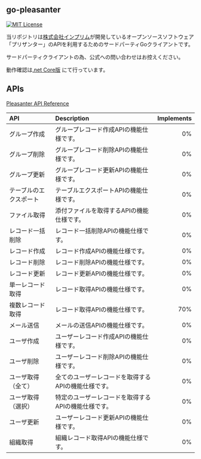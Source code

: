 ## go-pleasanter

[![MIT License](http://img.shields.io/badge/license-MIT-blue.svg?style=flat)](LICENSE)

当リポジトリは[株式会社インプリム](https://implem.co.jp)が開発しているオープンソースソフトウェア「プリザンター」のAPIを利用するためのサードパーティGoクライアントです。

サードパーティクライアントの為、公式への問い合わせはお控えください。

動作確認は[.net Core版](https://github.com/Implem/Implem.Pleasanter.NetCore) にて行っています。

## APIs

[Pleasanter API Reference](https://pleasanter.net/fs/publishes/418092/index?View=%7b%22Id%22%3a1%2c%22Name%22%3a%22%u6a19%u6e96%22%2c%22ColumnFilterHash%22%3a%7b%22ClassA%22%3a%22%5b%272100%27%5d%22%7d%2c%22ColumnSorterHash%22%3a%7b%22ClassA%22%3a0%2c%22Title%22%3a0%7d%7d)

| API | Description | Implements |
| :--------- | :------------------------------------ | ---:|
| グループ作成 | グループレコード作成APIの機能仕様です。 | 0% |
| グループ削除 | グループレコード削除APIの機能仕様です。 | 0% |
| グループ更新 | グループレコード更新APIの機能仕様です。 | 0% |
| テーブルのエクスポート | テーブルエクスポートAPIの機能仕様です。 | 0% |
| ファイル取得 | 添付ファイルを取得するAPIの機能仕様です。 | 0% |
| レコード一括削除 | レコード一括削除APIの機能仕様です。 | 0% |
| レコード作成 | レコード作成APIの機能仕様です。 | 0% |
| レコード削除 | レコード削除APIの機能仕様です。 | 0% |
| レコード更新 | レコード更新APIの機能仕様です。 | 0% |
| 単一レコード取得 | レコード取得APIの機能仕様です。 | 0% |
| 複数レコード取得 | レコード取得APIの機能仕様です。 | 70% |
| メール送信 | メールの送信APIの機能仕様です。 | 0% |
| ユーザ作成 | ユーザーレコード作成APIの機能仕様です。 | 0% |
| ユーザ削除 | ユーザーレコード削除APIの機能仕様です。 | 0% |
| ユーザ取得（全て） | 全てのユーザーレコードを取得するAPIの機能仕様です。 | 0% |
| ユーザ取得（選択） | 特定のユーザーレコードを取得するAPIの機能仕様です。 | 0% |
| ユーザ更新 | ユーザーレコード更新APIの機能仕様です。 | 0% |
| 組織取得 | 組織レコード取得APIの機能仕様です。 | 0% |
